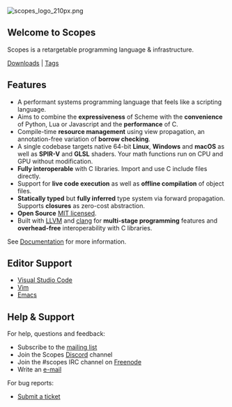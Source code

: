![scopes_logo_210px.png](https://hg.sr.ht/~duangle/scopes/raw/extras/images/scopes_logo_210px.png)

Welcome to Scopes
-----------------

Scopes is a retargetable programming language & infrastructure.

[Downloads](https://hg.sr.ht/~duangle/scopes-binaries) | [Tags](https://hg.sr.ht/~duangle/scopes/tags)

Features
--------

* A performant systems programming language that feels like a scripting language.
* Aims to combine the **expressiveness** of Scheme with the **convenience** of Python, Lua or Javascript and the **performance** of C.
* Compile-time **resource management** using view propagation, an annotation-free variation of **borrow checking**.
* A single codebase targets native 64-bit **Linux**, **Windows** and **macOS** as well as **SPIR-V** and **GLSL** shaders. Your math functions run on CPU and GPU without modification.
* **Fully interoperable** with C libraries. Import and use C include files directly.
* Support for **live code execution** as well as **offline compilation** of object files.
* **Statically typed** but **fully inferred** type system via forward propagation. Supports **closures** as zero-cost abstraction.
* **Open Source** [MIT licensed](http://opensource.org/licenses/MIT).
* Built with [LLVM](http://llvm.org/) and [clang](http://llvm.org/) for **multi-stage programming** features and **overhead-free** interoperability with C libraries.

See [Documentation](http://scopes.readthedocs.io/en/latest/) for more information.

Editor Support
--------------

* [Visual Studio Code](https://marketplace.visualstudio.com/items?itemName=duangle.scopes#overview)
* [Vim](https://github.com/radgeRayden/vim-scopes)
* [Emacs](https://github.com/radgeRayden/emacs-scopes-mode)

Help & Support
--------------

For help, questions and feedback:

* Subscribe to the [mailing list](https://lists.sr.ht/~duangle/scopes)
* Join the Scopes [Discord](https://discord.gg/YPkWTCTzVa) channel
* Join the #scopes IRC channel on [Freenode](https://freenode.net/)
* Write an [e-mail](mailto:support@duangle.com)

For bug reports:

* [Submit a ticket](https://todo.sr.ht/~duangle/scopes)
